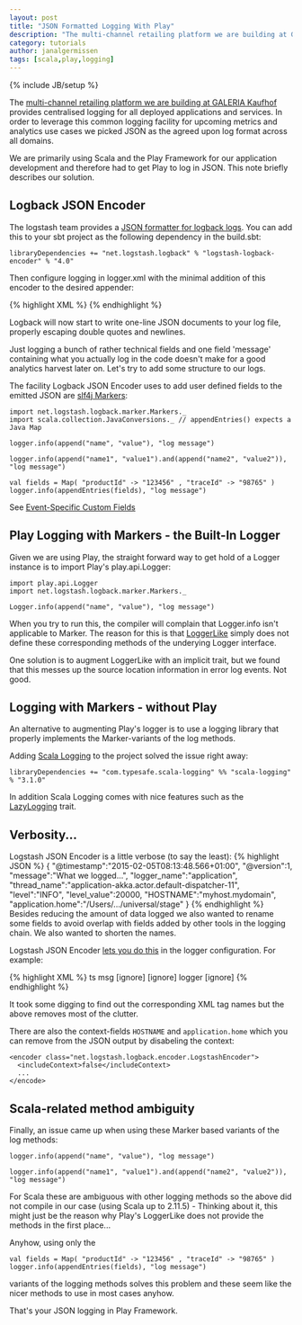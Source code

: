 ```yaml
---
layout: post
title: "JSON Formatted Logging With Play"
description: "The multi-channel retailing platform we are building at GALERIA Kaufhof provides centralised logging for all deployed applications and services. In order to leverage this common logging facility for upcoming metrics and analytics use cases we picked JSON as the agreed upon log format across all domains."
category: tutorials
author: janalgermissen
tags: [scala,play,logging]
---
```

{% include JB/setup %}

The [multi-channel retailing platform we are building at GALERIA Kaufhof](http://www.startplatz.de/event/galeria-sucht-hacker/) provides
centralised logging for all deployed applications and services. In order to leverage this common logging facility for
upcoming metrics and analytics use cases we picked JSON as the agreed upon log format across all
domains.

We are primarily using Scala and the Play Framework for our application development and
therefore had to get Play to log in JSON. This note briefly describes our solution.

## Logback JSON Encoder

The logstash team provides a [JSON formatter for logback logs](https://github.com/logstash/logstash-logback-encoder). You can
add this to your sbt project as the following dependency in the build.sbt:

    libraryDependencies += "net.logstash.logback" % "logstash-logback-encoder" % "4.0"

Then configure logging in logger.xml with the minimal addition of this encoder to
the desired appender:

{% highlight XML %}
<appender name="STDOUT" class="ch.qos.logback.core.ConsoleAppender">
  <encoder class="net.logstash.logback.encoder.LogstashEncoder">
</appender>
{% endhighlight %}

Logback will now start to write one-line JSON documents to your log file, properly escaping double quotes
and newlines.

Just logging a bunch of rather technical fields and one field 'message' containing what you
actually log in the code doesn't make for a good analytics harvest later on. Let's try to
add some structure to our logs.

The facility Logback JSON Encoder uses to add user defined fields to the emitted JSON are
[slf4j Markers](http://slf4j.org/api/org/slf4j/Marker.html):

    import net.logstash.logback.marker.Markers._
    import scala.collection.JavaConversions._ // appendEntries() expects a Java Map

    logger.info(append("name", "value"), "log message")

    logger.info(append("name1", "value1").and(append("name2", "value2")), "log message")

    val fields = Map( "productId" -> "123456" , "traceId" -> "98765" )
    logger.info(appendEntries(fields), "log message")

See [Event-Specific Custom Fields](https://github.com/logstash/logstash-logback-encoder#loggingevent_custom_event)

## Play Logging with Markers - the Built-In Logger

Given we are using Play, the straight forward way to get hold of a Logger instance is
to import Play's play.api.Logger:

    import play.api.Logger
    import net.logstash.logback.marker.Markers._

    Logger.info(append("name", "value"), "log message")

When you try to run this, the compiler will complain that Logger.info isn't applicable to
Marker. The reason for this is that [LoggerLike](https://github.com/playframework/playframework/blob/master/framework/src/play/src/main/scala/play/api/Logger.scala#L15)
simply does not define these corresponding methods of the underying Logger interface.

One solution is to augment LoggerLike with an implicit trait, but we found that this messes up the
source location information in error log events. Not good.

## Logging with Markers - without Play

An alternative to augmenting Play's logger is to use a logging library that properly implements
the Marker-variants of the log methods.

Adding [Scala Logging](https://github.com/typesafehub/scala-logging) to the project solved the
issue right away:

    libraryDependencies += "com.typesafe.scala-logging" %% "scala-logging" % "3.1.0"

In addition Scala Logging comes with nice features such as the
[LazyLogging](https://github.com/typesafehub/scala-logging#using-scala-logging) trait.

## Verbosity...

Logstash JSON Encoder is a little verbose (to say the least):
{% highlight JSON %}
{
  "@timestamp":"2015-02-05T08:13:48.566+01:00",
  "@version":1,
  "message":"What we logged...",
  "logger_name":"application",
  "thread_name":"application-akka.actor.default-dispatcher-11",
  "level":"INFO",
  "level_value":20000,
  "HOSTNAME":"myhost.mydomain",
  "application.home":"/Users/.../universal/stage"
}
{% endhighlight %}
Besides reducing the amount of data logged we also wanted to rename some fields to avoid
overlap with fields added by other tools in the logging chain. We also wanted to shorten
the names.

Logstash JSON Encoder [lets you do this](https://github.com/logstash/logstash-logback-encoder#custom_field_names)
 in the logger configuration. For example:

{% highlight XML %}
<appender name="STDOUT" class="ch.qos.logback.core.ConsoleAppender">
  <encoder class="net.logstash.logback.encoder.LogstashEncoder">
    <fieldNames>
      <timestamp>ts</timestamp>
      <message>msg</message>
      <thread>[ignore]</thread>
      <levelValue>[ignore]</levelValue>
      <logger>logger</logger>
      <version>[ignore]</version>
    </fieldNames>
  </encoder>
</appender>
{% endhighlight %}

It took some digging to find out the corresponding XML tag names but the above removes
most of the clutter.

There are also the context-fields `HOSTNAME` and `application.home` which you can remove
from the JSON output by disabeling the context:

    <encoder class="net.logstash.logback.encoder.LogstashEncoder">
      <includeContext>false</includeContext>
      ...
    </encode>

## Scala-related method ambiguity

Finally, an issue came up when using these Marker based variants of the
log methods:

    logger.info(append("name", "value"), "log message")

    logger.info(append("name1", "value1").and(append("name2", "value2")), "log message")

For Scala these are ambiguous with other logging methods so the above did
not compile in our case (using Scala up to 2.11.5) - Thinking about it, this might just be the
reason why Play's LoggerLike does not provide the methods in the first place...

Anyhow, using only the

    val fields = Map( "productId" -> "123456" , "traceId" -> "98765" )
    logger.info(appendEntries(fields), "log message")

variants of the logging methods solves this problem and these seem like the nicer methods
to use in most cases anyhow.

That's your JSON logging in Play Framework.
